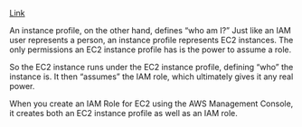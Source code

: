 [Link](https://medium.com/devops-dudes/the-difference-between-an-aws-role-and-an-instance-profile-ae81abd700d)

An instance profile, on the other hand, defines “who am I?” Just like an IAM user represents a person, an instance profile represents EC2 instances. The only permissions an EC2 instance profile has is the power to assume a role.

So the EC2 instance runs under the EC2 instance profile, defining “who” the instance is. It then “assumes” the IAM role, which ultimately gives it any real power.

When you create an IAM Role for EC2 using the AWS Management Console, it creates both an EC2 instance profile as well as an IAM role.
